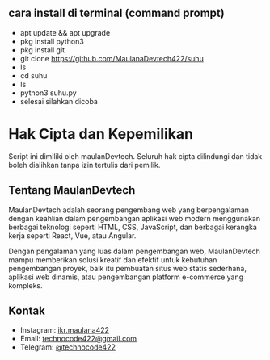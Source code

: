 ## cara install di terminal (command prompt)
- apt update && apt upgrade
- pkg install python3
- pkg install git
- git clone https://github.com/MaulanaDevtech422/suhu
- ls
- cd suhu
- ls
- python3 suhu.py
- selesai silahkan dicoba

# Hak Cipta dan Kepemilikan

Script ini dimiliki oleh maulanDevtech. Seluruh hak cipta dilindungi dan tidak boleh dialihkan tanpa izin tertulis dari pemilik.

## Tentang MaulanDevtech

MaulanDevtech adalah seorang pengembang web yang berpengalaman dengan keahlian dalam pengembangan aplikasi web modern menggunakan berbagai teknologi seperti HTML, CSS, JavaScript, dan berbagai kerangka kerja seperti React, Vue, atau Angular.

Dengan pengalaman yang luas dalam pengembangan web, MaulanDevtech mampu memberikan solusi kreatif dan efektif untuk kebutuhan pengembangan proyek, baik itu pembuatan situs web statis sederhana, aplikasi web dinamis, atau pengembangan platform e-commerce yang kompleks.

## Kontak

- Instagram: [ikr.maulana422](https://instagram.com/ikr.maulana422)
- Email: technocode422@gmail.com
- Telegram: [@technocode422](https://t.me/technocode422)
